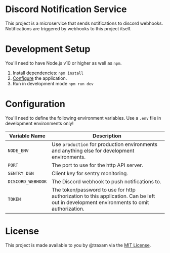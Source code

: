 # Discord Notification Service
This project is a microservice that sends notifications to discord webhooks.
Notifications are triggered by webhooks to this project itself.

# Development Setup
You'll need to have Node.js v10 or higher as well as `npm`.

1. Install dependencies: `npm install`
2. [Configure](#Configuration) the application.
3. Run in development mode `npm run dev`

# Configuration
You'll need to define the following environment variables. Use a `.env` file in
development environments only!

| Variable Name | Description |
| --- | --- |
| `NODE_ENV` | Use `production` for production environments and anything else for development environments. |
| `PORT` | The port to use for the http API server. |
| `SENTRY_DSN` | Client key for sentry monitoring. |
| `DISCORD_WEBHOOK` | The Discord webhook to push notifications to. |
| `TOKEN` | The token/password to use for http authorization to this application. Can be left out in development environments to omit authorization. |

# License
This project is made available to you by @traxam via the [MIT License](./LICENSE).